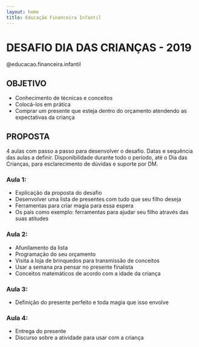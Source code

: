 ```yaml
---
layout: home
title: Educação Financeira Infantil 
---
```


# DESAFIO DIA DAS CRIANÇAS - 2019

@educacao.financeira.infantil

## OBJETIVO

* Conhecimento de técnicas e conceitos
* Colocá-los em prática
* Comprar um presente que esteja dentro do orçamento atendendo as
expectativas da criança

## PROPOSTA
4 aulas com passo a passo para desenvolver o desafio.
Datas e sequência das aulas a definir.
Disponibilidade durante todo o período, até o Dia das Crianças, para
esclarecimento de dúvidas e suporte por DM.

### Aula 1:
* Explicação da proposta do desafio
* Desenvolver uma lista de presentes com tudo que seu filho deseja
* Ferramentas para criar magia para essa espera
* Os pais como exemplo: ferramentas para ajudar seu filho através das
suas atitudes

### Aula 2:
* Afunilamento da lista
* Programação do seu orçamento
* Visita a loja de brinquedos para transmissão de conceitos
* Usar a semana pra pensar no presente finalista
* Conceitos matemáticos de acordo com a idade da criança

### Aula 3:
* Definição do presente perfeito e toda magia que isso envolve

### Aula 4:
* Entrega do presente
* Discurso sobre a atividade para usar com a criança
